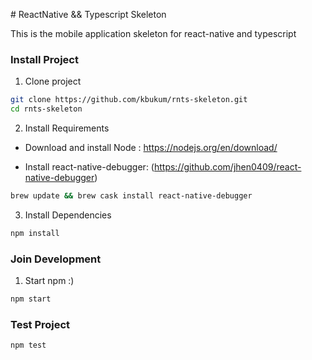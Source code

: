 # ReactNative && Typescript Skeleton

This is the mobile application skeleton for react-native and typescript

### Install Project

1. Clone project

```bash
git clone https://github.com/kbukum/rnts-skeleton.git
cd rnts-skeleton
```

2. Install Requirements

* Download and install Node : https://nodejs.org/en/download/

* Install react-native-debugger:  (https://github.com/jhen0409/react-native-debugger)
```bash
brew update && brew cask install react-native-debugger
```

3. Install Dependencies

```bash
npm install
```


### Join Development

1. Start npm :)

```bash
npm start
```

### Test Project

```bash
npm test
```
